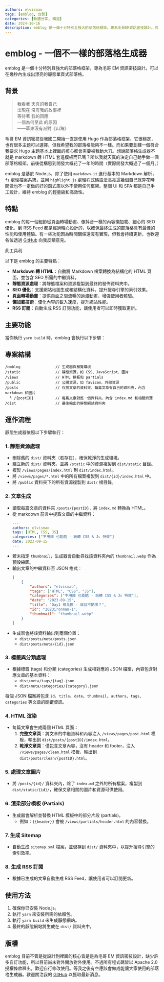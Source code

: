 ```yaml
---
authors: elvismao
tags: [emblog, 自製]
categories: [軟體分享, 精選]
date: 2024-10-16
description: emblog 是一個十分特別且強大的部落格框架，專為毛哥EM資訊密技設計。可以在幾秒內生成出漂亮的靜態單頁式部落格。
---
```


# emblog - 一個不一樣的部落格生成器

emblog 是一個十分特別且強大的部落格框架，專為毛哥 EM 資訊密技設計。可以在幾秒內生成出漂亮的靜態單頁式部落格。

## 背景

> 我看著 天真的我自己  
> 出現在 沒有我的故事裡  
> 等待著 我的回應  
> 一個為何至此 的原因  
> ——草東沒有派對《山海》

毛哥 EM 資訊密技從我國二開始一直是使用 Hugo 作為部落格框架。它很穩定，也有很多主題可以選擇，但我希望我的部落格能夠不一樣。而如果要創建一個符合我要求 Hugo 主題基本上裡面的核心都會需要被我動大刀。想說部落格生成器不就是 markdown 轉 HTML 套進模板而已嗎？所以我就天真的決定自己動手做一個部落格框架。前後從構思到開發大概花了一年的時間（實際開發大概過了一個月。）

emblog 是基於 Node.js，除了使用 `markdown-it` 進行基本的 Markdown 解析，`fs` 處理檔案系統，並用 `highlight.js` 處理程式碼語法高亮這幾個自己就算花時間做也不一定做的好的函式庫以外不使用任何框架。整個 UI 和 SPA 都是自己手工設計，維持 emblog 的輕量級和高效性。

## 特點

emblog 的每一個細節從頁面轉場動畫、像抖音一樣的內容懶加載、細心的 SEO 優化、到 RSS Feed 都是經過精心設計的，以確保最終生成的部落格具有最佳的性能和使用體驗。有一些功能因為時間關係還沒有實現，但我會持續更新，也歡迎各位透過 [GitHub](https://github.com/Edit-Mr/emtech) 向我反饋意見。

此工具利

以下是 emblog 的主要特點：

-   **Markdown 轉 HTML**：自動將 Markdown 檔案轉換為結構化的 HTML 頁面，並包含 SEO 所需的中繼資料。
-   **靜態資源處理**：將靜態檔案和資源複製到最終的發佈資料夾中。
-   **SEO 優化**：支援網站地圖生成和結構化資料，提升搜尋引擎的索引效果。
-   **頁面轉場動畫**：提供頁面之間流暢的過渡動畫，增強使用者體驗。
-   **懶加載技術**：優化內容的載入速度，提升網站性能。
-   **RSS 訂閱**：自動生成 RSS 訂閱功能，讓使用者可以即時獲取更新。

## 主要功能

當你執行 `yarn build` 時，emblog 會執行以下步驟：

## 專案結構

```plaintext
/emblog                // 生成器與預覽環境
/static                // 靜態資源，如 CSS、JavaScript、圖片
/views                 // HTML 模板和 partials
/public                // 公開資源，如 favicon、外部資源
/posts                 // 存放文章的資料夾，每篇文章有自己的資料夾，內含 markdown 和圖片
  └ /{postID}          // 每篇文章對應一個資料夾，內含 index.md 和相關資源
/dist                  // 最後輸出的靜態網站資料夾
```

## 運作流程

靜態生成器依照以下步驟執行：

### 1. 靜態資源處理

-   刪除舊的 `dist/` 資料夾（若存在），確保乾淨的生成環境。
-   建立新的 `dist/` 資料夾，並將 `/static` 中的資源複製到 `dist/static` 目錄。
-   複製 `/views/pages/index.html` 到 `dist/index.html`。
-   將 `/views/pages/*.html` 中的所有檔案複製到 `dist/{id}/index.html` 中。
-   將 `/public` 資料夾下的所有資源複製到 `dist/` 根目錄。

### 2. 文章生成

-   讀取每篇文章的資料夾 `/posts/{postID}`，將 `index.md` 轉換為 HTML。
-   從 markdown 前言中提取文章的中繼資料：
    ```yaml
    ---
    authors: elvismao
    tags: [HTML, CSS, JS]
    categories: ["不用庫 也能酷 - 玩轉 CSS & Js 特效"]
    date: 2023-09-15
    ---
    ```
-   若未指定 `thumbnail`，生成器會自動尋找該資料夾內的 `thumbnail.webp` 作為預設縮圖。
-   輸出文章的中繼資料至 JSON 格式：
    ```json
    [
        {
            "authors": "elvismao",
            "tags": ["HTML", "CSS", "JS"],
            "categories": ["不用庫 也能酷 - 玩轉 CSS & Js 特效"],
            "date": "2023-09-15",
            "title": "Day1 相見歡 - 庫就不酷嗎？",
            "id": "2023ironman-1",
            "thumbnail": "thumbnail.webp"
        }
    ]
    ```
-   生成器會將該資料輸出到兩個位置：
    -   `dist/posts/meta/posts.json`
    -   `dist/posts/meta/{id}.json`

### 3. 標籤與分類處理

-   根據標籤 (tags) 和分類 (categories) 生成相對應的 JSON 檔案，內容包含對應文章的基本資料：
    -   `dist/meta/tags/{tag}.json`
    -   `dist/meta/categories/{category}.json`

每個 JSON 檔案將包含 `id`、`title`、`date`、`thumbnail`、`authors`、`tags`、`categories` 等文章的關鍵資訊。

### 4. HTML 渲染

-   每篇文章會生成兩個 HTML 頁面：
    1. **完整文章頁**：將文章的中繼資料和內容注入 `/views/pages/post.html` 模板，輸出到 `dist/posts/{postID}/index.html`。
    2. **乾淨文章頁**：僅包含文章內容，沒有 header 和 footer，注入 `/views/pages/clean.html` 模板，輸出到 `dist/posts/clean/{postID}.html`。

### 5. 處理文章圖片

-   將 `/posts/{id}/` 資料夾內，除了 `index.md` 之外的所有檔案，複製到 `dist/static/{id}/`，確保文章相關的圖片和資源可供使用。

### 6. 渲染部分模板 (Partials)

-   生成器會解析並替換 HTML 模板中的部分片段 (partials)。
    -   例如：`{{header}}` 會被 `/views/partials/header.html` 的內容替換。

### 7. 生成 Sitemap

-   自動生成 `sitemap.xml` 檔案，並儲存到 `dist/` 資料夾中，以提升搜尋引擎的索引效率。

### 8. 生成 RSS 訂閱

-   根據已生成的文章自動生成 RSS Feed，讓使用者可以訂閱更新。

## 使用方法

1. 確保你已安裝 Node.js。
2. 執行 `yarn` 來安裝所需的依賴包。
3. 執行 `yarn build` 來生成靜態網站。
4. 最終的靜態網站將生成在 `dist/` 資料夾中。

## 版權

emblog 目前不管是從設計到裡面的核心皆是是為毛哥 EM 資訊密技設計，缺少許多自訂功能，所以目前尚未對外開放對外使用。不過所有程式碼皆以 Apache 2.0 授權條款釋出，歡迎自行修改使用。等我之後有空應該會做成能讓大家使用的部落格生成器。歡迎關注我的 [GitHub](https://github.com/Edit-Mr/emtech) 以獲取最新消息。
